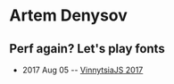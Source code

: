 # Artem Denysov

## Perf again? Let&#39;s play fonts
- 2017 Aug 05 -- [VinnytsiaJS 2017](https://www.youtube.com/watch?v=0e0QrcHslAA)    
